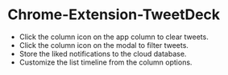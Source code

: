 # Chrome-Extension-TweetDeck

- Click the column icon on the app column to clear tweets.
- Click the column icon on the modal to filter tweets.
- Store the liked notifications to the cloud database.
- Customize the list timeline from the column options.
